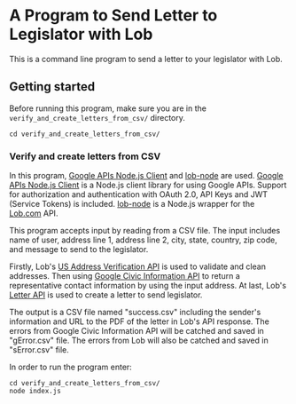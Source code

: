# A Program to Send Letter to Legislator with Lob

This is a command line program to send a letter to your legislator with Lob.

## Getting started
Before running this program, make sure you are in the `verify_and_create_letters_from_csv/` directory.
```
cd verify_and_create_letters_from_csv/
```

### Verify and create letters from CSV

In this program, [Google APIs Node.js Client](https://github.com/google/google-api-nodejs-client) and [lob-node](https://github.com/lob/lob-node) are used. [Google APIs Node.js Client](https://github.com/google/google-api-nodejs-client) is a Node.js client library for using Google APIs. Support for authorization and authentication with OAuth 2.0, API Keys and JWT (Service Tokens) is included. [lob-node](https://github.com/lob/lob-node) is a Node.js wrapper for the [Lob.com](https://lob.com/) API.

This program accepts input by reading from a CSV file. The input includes name of user, address line 1, address line 2, city, state, country, zip code, and message to send to the legislator. 

Firstly, Lob's [US Address Verification API](https://lob.com/services/verifications) is used to validate and clean addresses. Then using [Google Civic Information API](https://developers.google.com/civic-information/docs/v2/representatives/representativeInfoByAddress) to return a representative contact information by using the input address. At last, Lob's [Letter API](https://lob.com/services/letters) is used to create a letter to send legislator. 

The output is a CSV file named "success.csv" including the sender's information and URL to the PDF of the letter in Lob's API response. The errors from Google Civic Information API will be catched and saved in "gError.csv" file. The errors from Lob will also be catched and saved in "sError.csv" file.

In order to run the program enter:

```
cd verify_and_create_letters_from_csv/
node index.js
```

